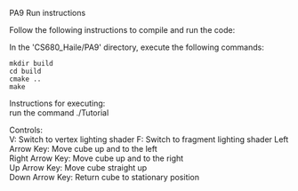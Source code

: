 PA9 Run instructions

Follow the following instructions to compile and run the code:

In the 'CS680_Haile/PA9' directory, execute the following commands:

```  
mkdir build  
cd build  
cmake ..  
make  
```  


Instructions for executing:  
run the command ./Tutorial  
  
Controls:  
V: Switch to vertex lighting shader
F: Switch to fragment lighting shader
Left Arrow Key: Move cube up and to the left  
Right Arrow Key: Move cube up and to the right  
Up Arrow Key: Move cube straight up  
Down Arrow Key: Return cube to stationary position  
